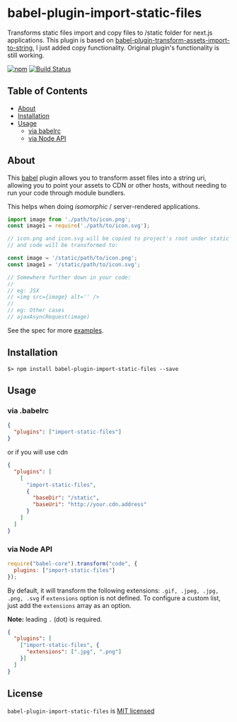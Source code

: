 # babel-plugin-import-static-files
Transforms static files import and copy files to /static folder for next.js applications. 
This plugin is based on [babel-plugin-transform-assets-import-to-string](https://github.com/yeojz/babel-plugin-transform-assets-import-to-string), I just added copy functionality. 
Original plugin's functionality is still working.

[![npm][npm-badge]][npm-link]
[![Build Status][circle-badge]][circle-link]

## Table of Contents

-   [About](#about)
-   [Installation](#installation)
-   [Usage](#usage)
    -   [via babelrc](#via-babelrc)
    -   [via Node API](#via-node-api)

## About

This [babel](https://babeljs.io/) plugin allows you to transform asset files into a string uri, allowing you to point your assets to CDN or other hosts, without needing to run your code through module bundlers.

This helps when doing _isomorphic_ / server-rendered applications.

```js
import image from './path/to/icon.png';
const image1 = require('./path/to/icon.svg');

// icon.png and icon.svg will be copied to project's root under static folder
// and code will be transformed to:

const image = '/static/path/to/icon.png';
const image1 = '/static/path/to/icon.svg';

// Somewhere further down in your code:
//
// eg: JSX
// <img src={image} alt='' />
//
// eg: Other cases
// ajaxAsyncRequest(image)
```

See the spec for more [examples](https://github.com/ahalimkara/babel-plugin-import-static-files/blob/master/test/index.spec.js).

## Installation

```
$> npm install babel-plugin-import-static-files --save
```

## Usage

### via .babelrc
```json
{
  "plugins": ["import-static-files"]
}
```
or if you will use cdn
```json
{
  "plugins": [
    [
      "import-static-files", 
      {
        "baseDir": "/static",
        "baseUri": "http://your.cdn.address"
      }
    ]
  ]
}
```

### via Node API

```js
require("babel-core").transform("code", {
  plugins: ["import-static-files"]
});
```

By default, it will transform the following extensions: `.gif, .jpeg, .jpg, .png, .svg` if `extensions` option is not defined. To configure a custom list, just add the `extensions` array as an option.

__Note:__ leading `.` (dot) is required.

```json
{
  "plugins": [
    ["import-static-files", {
      "extensions": [".jpg", ".png"]
    }]
  ]
}
```

## License

`babel-plugin-import-static-files` is [MIT licensed](./LICENSE)

[circle-badge]: https://img.shields.io/circleci/project/github/ahalimkara/babel-plugin-import-static-files/master.svg?style=flat-square
[circle-link]: https://circleci.com/gh/ahalimkara/babel-plugin-import-static-files

[npm-badge]: https://img.shields.io/npm/v/babel-plugin-import-static-files.svg?style=flat-square
[npm-link]: https://www.npmjs.com/package/babel-plugin-import-static-files
